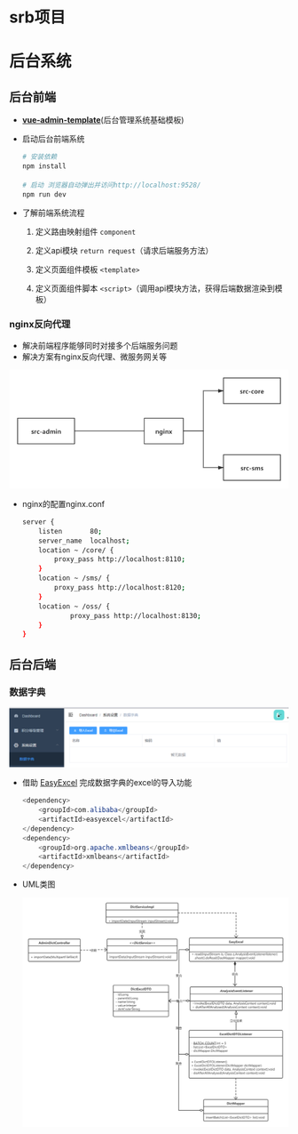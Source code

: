 # srb项目



# 后台系统

## 后台前端

- [**vue-admin-template**](https://github.com/PanJiaChen/vue-admin-template)(后台管理系统基础模板)

- 启动后台前端系统

  ```bash
  # 安装依赖
  npm install
  
  # 启动 浏览器自动弹出并访问http://localhost:9528/
  npm run dev
  ```

- 了解前端系统流程 

  1. 定义路由映射组件 ```component```

  2. 定义api模块 ```return request```（请求后端服务方法）

  3. 定义页面组件模板 ```<template>```

  4. 定义页面组件脚本 ```<script>```（调用api模块方法，获得后端数据渲染到模板）

     

### nginx反向代理

- 解决前端程序能够同时对接多个后端服务问题
- 解决方案有nginx反向代理、微服务网关等

![](doc/images/nginx反向代理.png)

- nginx的配置nginx.conf

  ```bash
  server {
      listen       80;
      server_name  localhost;
      location ~ /core/ {           
          proxy_pass http://localhost:8110;
      }
      location ~ /sms/ {           
          proxy_pass http://localhost:8120;
      }
      location ~ /oss/ {           
              proxy_pass http://localhost:8130;
      }
  }
  ```

  

## 后台后端

### 数据字典

![](doc/images/后台数据字典功能.png)

- 借助 [EasyExcel](https://github.com/alibaba/easyexcel) 完成数据字典的excel的导入功能

  ```java
  <dependency>
      <groupId>com.alibaba</groupId>
      <artifactId>easyexcel</artifactId>
  </dependency>
  <dependency>
      <groupId>org.apache.xmlbeans</groupId>
      <artifactId>xmlbeans</artifactId>
  </dependency>
  ```

- UML类图

  ![](doc/UML/数据字典导入功能.png)